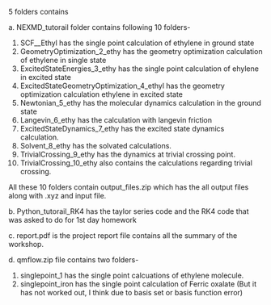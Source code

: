 5 folders contains

a. NEXMD_tutorail folder contains following 10 folders-

1. SCF__Ethyl has the single point calculation of ethylene in ground state
2. GeometryOptimization_2_ethy has the geometry optimization calculation of ethylene in single state
3. ExcitedStateEnergies_3_ethy has the single point calculation of ehylene in excited state
4. ExcitedStateGeometryOptimization_4_ethyl has the geometry optimization calculation ethylene in excited state
5. Newtonian_5_ethy has the molecular dynamics calculation in the ground state
6. Langevin_6_ethy has the calculation with langevin friction
7. ExcitedStateDynamics_7_ethy has the excited state dynamics calculation.
8. Solvent_8_ethy has the solvated calculations.
9. TrivialCrossing_9_ethy has the dynamics at trivial crossing point.
10. TrivialCrossing_10_ethy also contains the calculations regarding trivial crossing.

All these 10 folders contain output_files.zip which has the all output files along with .xyz and input file.

b. Python_tutorail_RK4 has the taylor series code and the RK4 code that was asked to do for 1st day homework

c. report.pdf is the project report file contains all the summary of the workshop.

d. qmflow.zip file contains two folders-

1. singlepoint_1 has the single point calcuations of ethylene molecule.
2. singlepoint_iron has the single point calculation of Ferric oxalate (But it has not worked out, I think due to basis set or basis function error)




